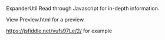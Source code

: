 ExpanderUtil
Read through Javascript for in-depth information.

View Preview.html for a preview.

https://jsfiddle.net/vufs97Le/2/ for example
